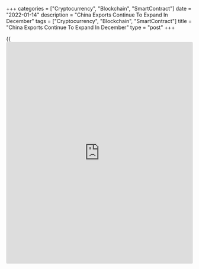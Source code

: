 +++
categories = ["Cryptocurrency", "Blockchain", "SmartContract"]
date = "2022-01-14"
description = "China Exports Continue To Expand In December"
tags = ["Cryptocurrency", "Blockchain", "SmartContract"]
title = "China Exports Continue To Expand In December"
type = "post"
+++

{{<iframe id="large-banner" src="https://www.bounty.group/#slide=13.0" width="100%" height="600" scrolling="no" style="border: 0px solid rgb(216, 221, 230); border-radius: 3px;">}}

China's exports continued to log robust growth in December taking the
overall trade surplus for 2021 to a record high, data from the General
Administration of Customs revealed on Friday.

Exports grew 20.9 percent on a yearly basis in December after rising
22.0 percent in November. The annual growth was forecast to slow to 20.0
percent.

At the same time, annual growth in imports eased more sharply to 19.5
percent from 31.7 percent in the previous month. The expected rate was
26.3 percent.

Consequently, the trade surplus rose to $94.46 billion in December from
$71.7 billion in November, and remained above the expected level of
$74.5 billion.

There is limited scope for a rise in exports volumes this year given
that ports are already stretched to capacity, Julian Evans-Pritchard and
Sheana Yue, economists at Capital Economics, said.

Further ahead, the bigger problem for exports is that foreign demand is
likely to drop back as shifts in global consumption patterns due to the
pandemic unwind and backlogs of orders are gradually cleared, the
economists noted.

Regarding the outlook for imports, the economists said although [policy](https://www.fintechee.com/policy/)
easing will drive a rebound in home sales, constraints on developer
financing mean that slowing property construction is likely to continue
to weigh on China's commodity imports for some time.

For the full year of 2021, exports logged an annual growth of 29.9
percent and imports advanced 30.1 percent. As a result, the trade
surplus rose to a record $676 billion, data showed.

For comments and feedback [contact](https://www.playgroundfx.com/contact/): editorial@rtt[news](https://www.letsplayfx.com/blog/forex-news-website/).com

[Economic News][1]

 **What parts of the world are seeing the best (and worst) economic
performances lately? Click[here][2] to check out our [Econ Scorecard][2]
and find out! See up-to-the-moment [ranking](https://www.playgroundfx.com/blog/crypto-exchange-ranking/)s for the best and worst
performers in [GDP][3], [unemployment rate][4], [inflation][5] and much
more.**

   1. www.rtt[news](https://www.letsplayfx.com/blog/forex-news-website/).com/Content/EconomicNews.aspx
   2. www.rtt[news](https://www.letsplayfx.com/blog/forex-news-website/).com/economic-scorecard/world-rank/industrial-production/highest-performance.aspx
   3. www.rtt[news](https://www.letsplayfx.com/blog/forex-news-website/).com/economic-scorecard/world-rank/GDP/highest-performance.aspx
   4. www.rtt[news](https://www.letsplayfx.com/blog/forex-news-website/).com/economic-scorecard/world-rank/unemployment-rate/lowest-performance.aspx
   5. www.rtt[news](https://www.letsplayfx.com/blog/forex-news-website/).com/economic-scorecard/world-rank/CPI/highest-performance.aspx